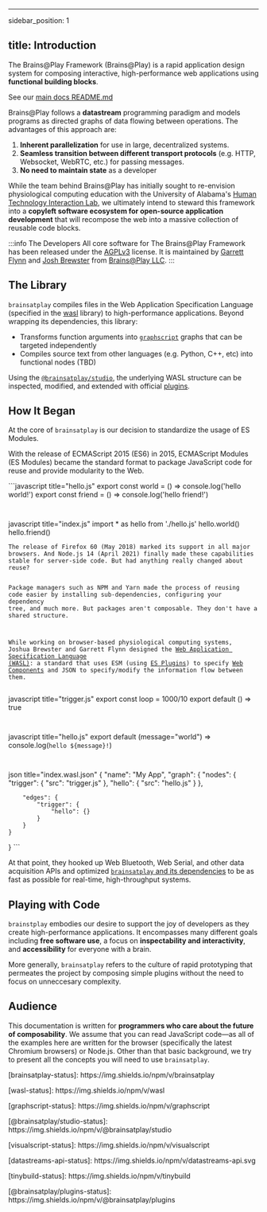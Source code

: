 <hr />
<p>sidebar_position: 1</p>
<h2 id="titleintroduction">title: Introduction</h2>
<p>The Brains@Play Framework (Brains@Play) is a rapid application design system for composing interactive, high-performance web applications using <strong>functional building blocks</strong>. </p>
<p>See our <a href="../docs">main docs README.md</a></p>
<p>Brains@Play follows a <strong>datastream</strong> programming paradigm and models programs as directed graphs of data flowing between operations. The advantages of this approach are: </p>
<ol>
<li><strong>Inherent parallelization</strong> for use in large, decentralized systems.</li>
<li><strong>Seamless transition between different transport protocols</strong> (e.g. HTTP, Websocket, WebRTC, etc.) for passing messages.</li>
<li><strong>No need to maintain state</strong> as a developer</li>
</ol>
<p>While the team behind Brains@Play has initially sought to re-envision physiological computing education with the University of Alabama's <a href="https://htilua.org/">Human Technology Interaction Lab</a>, we ultimately intend to steward this framework into a <strong>copyleft software ecosystem for open-source application development</strong> that will recompose the web into a massive collection of reusable code blocks.</p>
<p>:::info The Developers
All core software for The Brains@Play Framework has been released under the <a href="https://www.gnu.org/licenses/agpl-3.0.en.html">AGPLv3</a> license. It is maintained by <a href="https://github.com/garrettmflynn">Garrett Flynn</a> and <a href="https://github.com/joshbrew">Josh Brewster</a> from <a href="https://brainsatplay.com">Brains@Play LLC</a>.
:::</p>
<h2 id="thelibrary">The Library</h2>
<p><code>brainsatplay</code> compiles files in the Web Application Specification Language (specified in the <a href="./guides/libraries/wasl">wasl</a> library) to high-performance applications. Beyond wrapping its dependencies, this library: </p>
<ul>
<li>Transforms function arguments into <a href="./guides/libraries/graphscript"><code>graphscript</code></a> graphs that can be targeted independently</li>
<li>Compiles source text from other languages (e.g. Python, C++, etc) into functional nodes (TBD)</li>
</ul>
<p>Using the <a href="./guides/libraries/studio"><code>@brainsatplay/studio</code></a>, the underlying WASL structure can be inspected, modified, and extended with official <a href="https://github.com/brainsatplay/plugins">plugins</a>.</p>
<h2 id="howitbegan">How It Began</h2>
<p>At the core of <code>brainsatplay</code> is our decision to standardize the usage of ES Modules.</p>
<p>With the release of ECMAScript 2015 (ES6) in 2015, ECMAScript Modules (ES Modules) became the standard format to package JavaScript code for reuse and provide modularity to the Web. </p>
<p>```javascript title="hello.js"
export const world = () =&gt; console.log('hello world!')
export const friend = () =&gt; console.log('hello friend!')</p>
<pre><code>
</code></pre>
<p>javascript title="index.js"
import * as hello from './hello.js'
hello.world()
hello.friend()</p>
<pre><code>The release of Firefox 60 (May 2018) marked its support in all major browsers. And Node.js 14 (April 2021) finally made these capabilities stable for server-side code. But had anything really changed about reuse?

Package managers such as NPM and Yarn made the process of reusing code easier by installing sub-dependencies, configuring your dependency tree, and much more. But packages aren't composable. They don't have a shared structure.

While working on browser-based physiological computing systems, Joshua Brewster and Garrett Flynn designed the [Web Application Specification Language (WASL)](./guides/libraries/wasl): a standard that uses ESM (using [ES Plugins](./guides/libraries/es-plugins)) to specify [Web Components](https://developer.mozilla.org/en-US/docs/Web/Web_Components) and JSON to specify/modify the information flow between them. 
</code></pre>
<p>javascript title="trigger.js"
export const loop = 1000/10
export default () =&gt; true</p>
<pre><code>
</code></pre>
<p>javascript title="hello.js"
export default (message="world") =&gt; console.log(<code>hello ${message}!</code>)</p>
<pre><code>
</code></pre>
<p>json title="index.wasl.json"
{
    "name": "My App",
    "graph": {
        "nodes": {
            "trigger": {
                "src": "trigger.js"
            },
             "hello": {
                "src": "hello.js"
            }
        },</p>
<pre><code>    "edges": {
        "trigger": {
            "hello": {}
        }
    }
}
</code></pre>
<p>}
```</p>
<p>At that point, they hooked up Web Bluetooth, Web Serial, and other data acquisition APIs and optimized <a href="/libraries/docs/old/docs/index.md/guides/libraries/index.md/index.md"><code>brainsatplay</code> and its dependencies</a> to be as fast as possible for real-time, high-throughput systems. </p>
<h2 id="playingwithcode">Playing with Code</h2>
<p><code>brainstplay</code> embodies our desire to support the joy of developers as they create high-performance applications. It encompasses many different goals including <strong>free software use</strong>, a focus on <strong>inspectability and interactivity</strong>, and <strong>accessibility</strong> for everyone with a brain. </p>
<p>More generally, <code>brainsatplay</code> refers to the culture of rapid prototyping that permeates the project by composing simple plugins without the need to focus on unneccesary complexity.</p>
<h2 id="audience">Audience</h2>
<p>This documentation is written for <strong>programmers who care about the future of composability</strong>. We assume that you can read JavaScript code—as all of the examples here are written for the browser (specifically the latest Chromium browsers) or Node.js. Other than that basic background, we try to present all the concepts you will need to use <code>brainsatplay</code>.</p>
<p>[brainsatplay-status]: https://img.shields.io/npm/v/brainsatplay</p>
<!-- Specification Language -->
<p>[wasl-status]: https://img.shields.io/npm/v/wasl</p>
<!-- Core Library-->
<p>[graphscript-status]: https://img.shields.io/npm/v/graphscript</p>
<!-- Integrated Editor-->
<p>[@brainsatplay/studio-status]: https://img.shields.io/npm/v/@brainsatplay/studio</p>
<!-- Low Code Programming System-->
<p>[visualscript-status]: https://img.shields.io/npm/v/visualscript</p>
<!-- Data Acquisition-->
<p>[datastreams-api-status]: https://img.shields.io/npm/v/datastreams-api.svg</p>
<!-- Build Tool-->
<p>[tinybuild-status]: https://img.shields.io/npm/v/tinybuild</p>
<!-- Plugin Registry -->
<p>[@brainsatplay/plugins-status]: https://img.shields.io/npm/v/@brainsatplay/plugins</p>